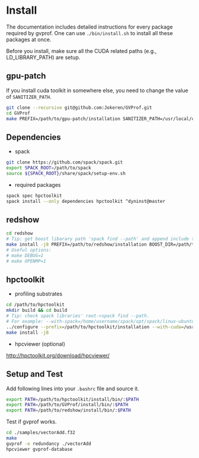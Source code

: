 # Install

The documentation includes detailed instructions for every package required by gvprof. One can use `./bin/install.sh` to install all these packages at once.

Before you install, make sure all the CUDA related paths (e.g., LD_LIBRARY_PATH) are setup.

## gpu-patch

If you install cuda toolkit in somewhere else, you need to change the value of `SANITIZER_PATH`.

```bash
git clone --recursive git@github.com:Jokeren/GVProf.git
cd GVProf
make PREFIX=/path/to/gpu-patch/installation SANITIZER_PATH=/usr/local/cuda/compute-sanitizer/ install
```
## Dependencies

- spack

```bash
git clone https://github.com/spack/spack.git
export SPACK_ROOT=/path/to/spack
source ${SPACK_ROOT}/share/spack/setup-env.sh
```
- required packages

```bash
spack spec hpctoolkit
spack install --only dependencies hpctoolkit ^dyninst@master
```

## redshow

```bash
cd redshow
# Tip: get boost libarary path 'spack find --path' and append include to that path
make install -j8 PREFIX=/path/to/redshow/installation BOOST_DIR=/path/to/boost/installation GPU_PATH_DIR=/path/to/gpu-patch/installation
# Useful options:
# make DEBUG=1
# make OPENMP=1
```

## hpctoolkit

- profiling substrates

```bash
cd /path/to/hpctoolkit
mkdir build && cd build
# Tip: check spack libraries' root->spack find --path.  
# For example: --with-spack=/home/username/spack/opt/spack/linux-ubuntu18.04-zen/gcc-7.4.0/
../configure --prefix=/path/to/hpctoolkit/installation --with-cuda=/usr/local/cuda-11.0 --with-sanitizer=/path/to/sanitizer --with-gpu-patch=/path/to/gpu-patch/installation --with-redshow=/path/to/redshow/installation  --with-spack=/path/to/spack/libraries/root
make install -j8
```

- hpcviewer (optional)

http://hpctoolkit.org/download/hpcviewer/

## Setup and Test

Add following lines into your `.bashrc` file and source it.

```bash
export PATH=/path/to/hpctoolkit/install/bin/:$PATH
export PATH=/path/to/GVProf/install/bin/:$PATH
export PATH=/path/to/redshow/install/bin/:$PATH
```

Test if gvprof works.

```bash
cd ./samples/vectorAdd.f32
make
gvprof -e redundancy ./vectorAdd
hpcviewer gvprof-database
```